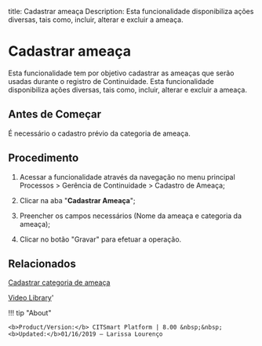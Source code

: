 title: Cadastrar ameaça
Description: Esta funcionalidade disponibiliza ações diversas, tais como, incluir, alterar e excluir a ameaça. 
# Cadastrar ameaça

Esta funcionalidade tem por objetivo cadastrar as ameaças que serão usadas durante o registro de Continuidade.
Esta funcionalidade disponibiliza ações diversas, tais como, incluir, alterar e excluir a ameaça.

Antes de Começar
----------------------

É necessário o cadastro prévio da categoria de ameaça.

Procedimento
------------------

1.  Acessar a funcionalidade através da navegação no menu principal Processos \>
    Gerência de Continuidade \> Cadastro de Ameaça;

2.  Clicar na aba "**Cadastrar Ameaça**";

3.  Preencher os campos necessários (Nome da ameaça e categoria da ameaça);

4.  Clicar no botão "Gravar" para efetuar a operação.

Relacionados
------------------

[Cadastrar categoria de ameaça](/pt-br/citsmart-platform-8/processes/continuity/use/threat-category.html)

<i class='fa fa-youtube-play  fa-2x' style='color:#97ce17;vertical-align: middle;'> </i> [Video Library](https://www.youtube.com/playlist?list=PLB5qK2uzf2RPHLLyCQ9CqOeIt08azAa6k)'

!!! tip "About"

    <b>Product/Version:</b> CITSmart Platform | 8.00 &nbsp;&nbsp;
    <b>Updated:</b>01/16/2019 – Larissa Lourenço
